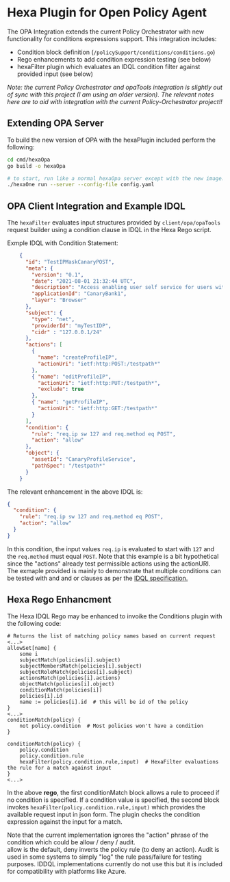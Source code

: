 # Hexa Plugin for Open Policy Agent

The OPA Integration extends the current Policy Orchestrator with new functionality for conditions expressions
support. This integration includes:
* Condition block definition (`/policySupport/conditions/conditions.go`)
* Rego enhancements to add condition expression testing (see below)
* hexaFilter plugin which evaluates an IDQL condition filter against provided input (see below)

_Note:  the current Policy Orchestrator and opaTools integration is slightly out of sync with this project (I am using an
older version).  The relevant notes here are to aid with integration with the current Policy-Orchestrator project!!_

## Extending OPA Server
To build the new version of OPA with the hexaPlugin included perform the following:
```bash
cd cmd/hexaOpa
go build -o hexaOpa

# to start, run like a normal hexaOpa server except with the new image:
./hexaOne run --server --config-file config.yaml
```

## OPA Client Integration and Example IDQL
The `hexaFilter` evaluates input structures provided by `client/opa/opaTools` request builder using
a condition clause in IDQL in the Hexa Rego script.

Exmple IDQL with Condition Statement:
```json
    {
      "id": "TestIPMaskCanaryPOST",
      "meta": {
        "version": "0.1",
        "date": "2021-08-01 21:32:44 UTC",
        "description": "Access enabling user self service for users with role",
        "applicationId": "CanaryBank1",
        "layer": "Browser"
      },
      "subject": {
        "type": "net",
        "providerId": "myTestIDP",
        "cidr" : "127.0.0.1/24"
      },
      "actions": [
        {
          "name": "createProfileIP",
          "actionUri": "ietf:http:POST:/testpath*"
        },
        { "name": "editProfileIP",
          "actionUri": "ietf:http:PUT:/testpath*",
          "exclude": true
        },
        { "name": "getProfileIP",
          "actionUri": "ietf:http:GET:/testpath*"
        }
      ],
      "condition": {
        "rule": "req.ip sw 127 and req.method eq POST",
        "action": "allow"
      },
      "object": {
        "assetId": "CanaryProfileService",
        "pathSpec": "/testpath*"
      }
    }
```

The relevant enhancement in the above IDQL is:
```json
{
  "condition": {
    "rule": "req.ip sw 127 and req.method eq POST",
    "action": "allow"
  }
}
```
In this condition, the input values `req.ip` is evaluated to start with `127` and the `req.method` must equal `POST`.
Note that this example is a bit hypothetical since the "actions" already test permissible actions using the actionURI. The exmaple
provided is mainly to demonstrate that multiple conditions can be tested with and and or clauses as per the
[IDQL specification.](https://github.com/hexa-org/policy/blob/main/specs/IDQL-core-specification.md)

## Hexa Rego Enhancment
The Hexa IDQL Rego may be enhanced to invoike the Conditions plugin with the following code:
```rego
# Returns the list of matching policy names based on current request
<...>
allowSet[name] {
    some i
    subjectMatch(policies[i].subject)
    subjectMembersMatch(policies[i].subject)
    subjectRoleMatch(policies[i].subject)
    actionsMatch(policies[i].actions)
    objectMatch(policies[i].object)
    conditionMatch(policies[i])
    policies[i].id
    name := policies[i].id  # this will be id of the policy
}
<...>
conditionMatch(policy) {
    not policy.condition  # Most policies won't have a condition
}

conditionMatch(policy) {
    policy.condition
    policy.condition.rule
    hexaFilter(policy.condition.rule,input)  # HexaFilter evaluations the rule for a match against input
}
<...>
```
In the above **rego**, the first conditionMatch block allows a rule to proceed if no condition is specified. If a condition value is 
specified, the second block invokes `hexaFilter(policy.condition.rule,input)`  which provides
the available request input in json form. The plugin checks the condition expression against the input for a match.

Note that the current implementation ignores the "action" phrase of the condition which could be allow / deny / audit.  
allow is the default, deny inverts the policy rule (to deny an action). Audit is used in some systems to simply "log" the rule pass/failure
for testing purposes.  IDDQL implementations currently do not use this but it is included for compatibility with platforms like Azure.


